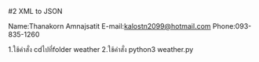 #2 XML to JSON

Name:Thanakorn Amnajsatit
E-mail:kalostn2099@hotmail.com
Phone:093-835-1260

1.ใช้คำสั่ง
cdไปที่folder weather
2.ใช้คำสั่ง
python3 weather.py
